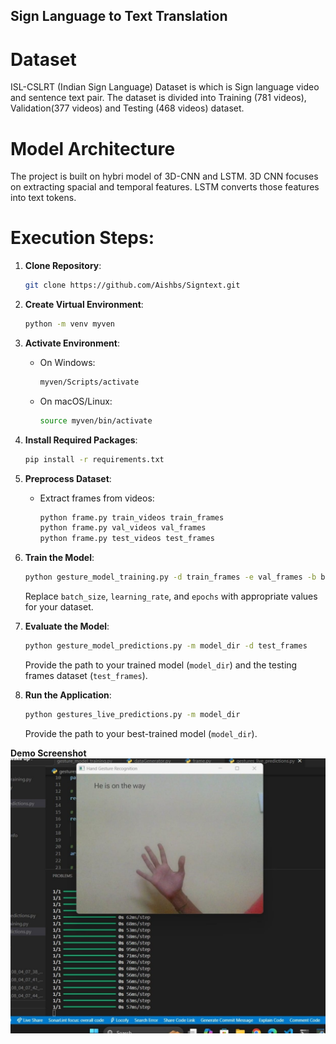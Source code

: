 ## Sign Language to Text Translation

# Dataset

ISL-CSLRT (Indian Sign Language) Dataset is which is Sign language video and sentence text pair. The dataset is divided into Training (781 videos), Validation(377 videos) and Testing (468 videos) dataset.

# Model Architecture

The project is built on hybri model of 3D-CNN and LSTM. 3D CNN focuses on extracting spacial and temporal features. LSTM converts those features into text tokens.

# Execution Steps:

1. **Clone Repository**:
   ```bash
   git clone https://github.com/Aishbs/Signtext.git
   ```

2. **Create Virtual Environment**:
   ```bash
   python -m venv myven
   ```

3. **Activate Environment**:
   - On Windows:
     ```bash
     myven/Scripts/activate
     ```
   - On macOS/Linux:
     ```bash
     source myven/bin/activate
     ```

4. **Install Required Packages**:
   ```bash
   pip install -r requirements.txt
   ```

5. **Preprocess Dataset**:
   - Extract frames from videos:
     ```bash
     python frame.py train_videos train_frames
     python frame.py val_videos val_frames
     python frame.py test_videos test_frames
     ```

6. **Train the Model**:
   ```bash
   python gesture_model_training.py -d train_frames -e val_frames -b batch_size -l learning_rate -ep epochs
   ```
   Replace `batch_size`, `learning_rate`, and `epochs` with appropriate values for your dataset.

7. **Evaluate the Model**:
   ```bash
   python gesture_model_predictions.py -m model_dir -d test_frames
   ```
   Provide the path to your trained model (`model_dir`) and the testing frames dataset (`test_frames`).

8. **Run the Application**:
   ```bash
   python gestures_live_predictions.py -m model_dir
   ```
   Provide the path to your best-trained model (`model_dir`).

**Demo Screenshot**
![image alt](https://github.com/ananya0923/ISL-to-text/blob/main/WhatsApp%20Image%202025-02-02%20at%2014.49.07_3c671629.jpg?raw=true)
